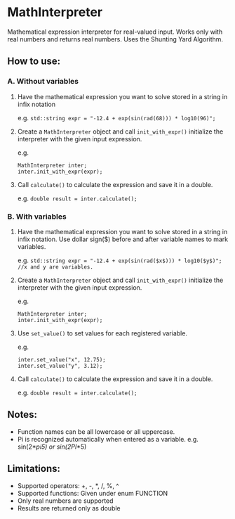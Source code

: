 # MathInterpreter
Mathematical expression interpreter for real-valued input.
Works only with real numbers and returns real numbers. Uses the Shunting
Yard Algorithm.

## How to use:

### A. Without variables
1. Have the mathematical expression you want to solve stored in a string in infix notation
		  
	e.g. 
	`std::string expr = "-12.4 + exp(sin(rad(68))) * log10(96)";`

2. Create a `MathInterpreter` object and call `init_with_expr()` initialize the interpreter with the given input expression.
		
	e.g. 
	```
	MathInterpreter inter; 
	inter.init_with_expr(expr);
	```

3. Call `calculate()` to calculate the expression and save it in a double.
		   
	e.g. 
	`double result = inter.calculate();`

### B. With variables
1. Have the mathematical expression you want to solve stored in a string in infix notation. Use dollar sign($) before and after variable names to mark variables.

	e.g. 
	`std::string expr = "-12.4 + exp(sin(rad($x$))) * log10($y$)"; //x and y are variables.`
		
2. Create a `MathInterpreter` object and call `init_with_expr()` initialize the interpreter with the given input expression.

	e.g. 
	```
	MathInterpreter inter; 
	inter.init_with_expr(expr);
	```

4. Use `set_value()` to set values for each registered variable.

	e.g. 
	```
	inter.set_value("x", 12.75);
	inter.set_value("y", 3.12);
	```

5. Call `calculate()` to calculate the expression and save it in a double.

	e.g. 
	`double result = inter.calculate();`

## Notes:
  - Function names can be all lowercase or all uppercase.
  - Pi is recognized automatically when entered as a variable.
	  e.g. sin(2*$pi$*5) or sin(2*$PI$*5)

## Limitations:
  - Supported operators: +, -, *, /, %, ^
  - Supported functions: Given under enum FUNCTION
  - Only real numbers are supported
  - Results are returned only as double
